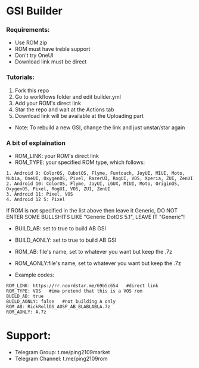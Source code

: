 # GSI Builder
### Requirements:
- Use ROM.zip
- ROM must have treble support
- Don't try OneUI
- Download link must be direct

### Tutorials:
1. Fork this repo
2. Go to workflows folder and edit builder.yml
3. Add your ROM's direct link
4. Star the repo and wait at the Actions tab
5. Download link will be available at the Uploading part

- Note: To rebuild a new GSI, change the link and just unstar/star again

### A bit of explaination
- ROM_LINK: your ROM's direct link
- ROM_TYPE: your specified ROM type, which follows:
```
1. Android 9: ColorOS, CubotOS, Flyme, Funtouch, JoyUI, MIUI, Moto, Nubia, OneUI, OxygenOS, Pixel, RazerUI, RogUI, VOS, Xperia, ZUI, ZenUI
2. Android 10: ColorOS, Flyme, JoyUI, LGUX, MIUI, Moto, OriginOS, OxygenOS, Pixel, RogUI, VOS, ZUI, ZenUI
3. Android 11: Pixel, VOS
4. Android 12 S: Pixel
```

If ROM is not specified in the list above then leave it Generic, DO NOT ENTER SOME BULLSHITS LIKE "Generic DotOS 5.1", LEAVE IT "Generic"! </br>
- BUILD_AB: set to true to build AB GSI
- BUILD_AONLY: set to true to build AB GSI
- ROM_AB: file's name, set to whatever you want but keep the .7z
- ROM_AONLY:file's name, set to whatever you want but keep the .7z

- Example codes:
```
ROM_LINK: https://rr.noordstar.me/69b5c654   #direct link
ROM_TYPE: VOS   #ima pretend that this is a VOS rom
BUILD_AB: true
BUILD_AONLY: false   #not building A only
ROM_AB: RickRollOS_AOSP_AB_BLABLABLA.7z
ROM_AONLY: A.7z
```

# Support:
- Telegram Group: t.me/ping2109market
- Telegram Channel: t.me/ping2109rom
